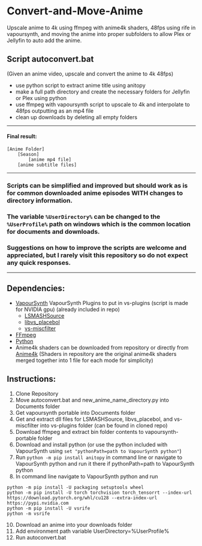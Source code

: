 # Convert-and-Move-Anime
Upscale anime to 4k using ffmpeg with anime4k shaders, 48fps using rife in vapoursynth, and moving the anime into proper subfolders to allow Plex or Jellyfin to auto add the anime.

## Script autoconvert.bat
(Given an anime video, upscale and convert the anime to 4k 48fps)
- use python script to extract anime title using anitopy
- make a full path directory and create the necessary folders for Jellyfin or Plex using python
- use ffmpeg with vapoursynth script to upscale to 4k and interpolate to 48fps outputting as an mp4 file
- clean up downloads by deleting all empty folders
-----------------------------------------------

#### Final result:
    [Anime Folder]
	    [Season]
	        [anime mp4 file]
		[anime subtitle files]
-----------------------------------------------

### Scripts can be simplified and improved but should work as is for common downloaded anime episodes **WITH** changes to directory information.
### The variable `%UserDirectory%` can be changed to the `%UserProfile%` path on windows which is the common location for documents and downloads.
### Suggestions on how to improve the scripts are welcome and appreciated, but I rarely visit this repository so do not expect any quick responses.
-----------------------------------------------

## Dependencies:
  - [VapourSynth](https://www.vapoursynth.com/doc/installation.html)
    VapourSynth Plugins to put in vs-plugins (script is made for NVIDIA gpu) (already included in repo)
      - [LSMASHSource](https://github.com/HomeOfAviSynthPlusEvolution/L-SMASH-Works/releases/)
      - [libvs_placebol](https://github.com/Lypheo/vs-placebo/releases)
      - [vs-miscfilter](https://github.com/vapoursynth/vs-miscfilters-obsolete/releases)
  - [FFmpeg](https://ffmpeg.org/download.html)
  - [Python](https://www.python.org/downloads/)
  - Anime4k shaders can be downloaded from repository or directly from [Anime4k](https://github.com/bloc97/Anime4K) (Shaders in repository are the original anime4k shaders merged together into 1 file for each mode for simplicity)

## Instructions:
1. Clone Repository
2. Move autoconvert.bat and new_anime_name_directory.py into Documents folder
3. Get vapoursynth portable into Documents folder
4. Get and extract dll files for LSMASHSource, libvs_placebol, and vs-miscfilter into vs-plugins folder (can be found in cloned repo)
5. Download ffmpeg and extract bin folder contents to vapoursynth-portable folder
6. Download and install python (or use the python included with VapourSynth using `set "pythonPath=path to VapourSynth python"`)
7. Run `python -m pip install anitopy` in command line or navigate to VapourSynth python and run it there if pythonPath=path to VapourSynth python
8. In command line navigate to VapourSynth python and run 
```command
python -m pip install -U packaging setuptools wheel
python -m pip install -U torch torchvision torch_tensorrt --index-url https://download.pytorch.org/whl/cu128 --extra-index-url https://pypi.nvidia.com
python -m pip install -U vsrife
python -m vsrife
```
10. Download an anime into your downloads folder
12. Add environment path variable UserDirectory=%UserProfile%
13. Run autoconvert.bat
